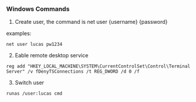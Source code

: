 
### Windows Commands

1. Create user, the command is 
net user {username} {password}


examples:

```CMD
net user lucas pw1234
```

2. Eable remote desktop service 

```CMD
reg add "HKEY_LOCAL_MACHINE\SYSTEM\CurrentControlSet\Control\Terminal Server" /v fDenyTSConnections /t REG_DWORD /d 0 /f
```

3. Switch user

```CMD
runas /user:lucas cmd
```





